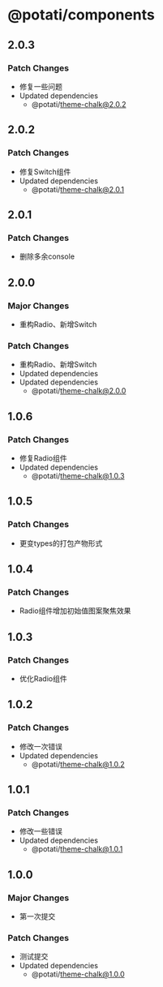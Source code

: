 # @potati/components

## 2.0.3

### Patch Changes

- 修复一些问题
- Updated dependencies
  - @potati/theme-chalk@2.0.2

## 2.0.2

### Patch Changes

- 修复Switch组件
- Updated dependencies
  - @potati/theme-chalk@2.0.1

## 2.0.1

### Patch Changes

- 删除多余console

## 2.0.0

### Major Changes

- 重构Radio、新增Switch

### Patch Changes

- 重构Radio、新增Switch
- Updated dependencies
- Updated dependencies
  - @potati/theme-chalk@2.0.0

## 1.0.6

### Patch Changes

- 修复Radio组件
- Updated dependencies
  - @potati/theme-chalk@1.0.3

## 1.0.5

### Patch Changes

- 更变types的打包产物形式

## 1.0.4

### Patch Changes

- Radio组件增加初始值图案聚焦效果

## 1.0.3

### Patch Changes

- 优化Radio组件

## 1.0.2

### Patch Changes

- 修改一次错误
- Updated dependencies
  - @potati/theme-chalk@1.0.2

## 1.0.1

### Patch Changes

- 修改一些错误
- Updated dependencies
  - @potati/theme-chalk@1.0.1

## 1.0.0

### Major Changes

- 第一次提交

### Patch Changes

- 测试提交
- Updated dependencies
  - @potati/theme-chalk@1.0.0
